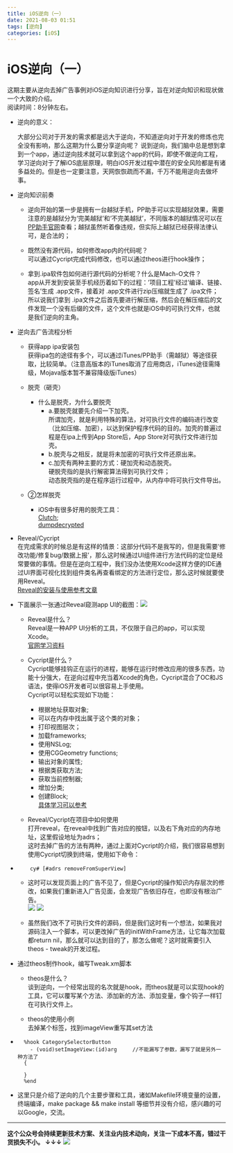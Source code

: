 ```yaml
---
title: iOS逆向（一）
date: 2021-08-03 01:51
tags: [逆向]
categories: [iOS]
---
```


# iOS逆向（一）

这期主要从逆向去掉广告事例对iOS逆向知识进行分享，旨在对逆向知识和现状做一个大致的介绍。  
阅读时间：8分钟左右。

- 逆向的意义：
  
  大部分公司对于开发的需求都是远大于逆向，不知道逆向对于开发的修炼也完全没有影响，那么这期为什么要分享逆向呢？
  说到逆向，我们脑中总是想到拿到一个app，通过逆向技术就可以拿到这个app的代码，即使不做逆向工程，学习逆向对于了解iOS底层原理，明白iOS开发过程中潜在的安全风险都是有诸多益处的。但是也一定要注意，天网恢恢疏而不漏，千万不能用逆向去做坏事。

- 逆向知识前奏  
	- 逆向开始的第一步是拥有一台越狱手机，PP助手可以实现越狱效果，需要注意的是越狱分为‘完美越狱’和‘不完美越狱’，不同版本的越狱情况可以在[PP助手官网](http://jailbreak.25pp.com/ios/)查看；越狱虽然听着像违规，但实际上越狱已经获得法律认可，是合法的；  

	- 既然没有源代码，如何修改app内的代码呢？  
可以通过Cycript完成代码修改，也可以通过theos进行hook操作；  

	- 拿到.ipa软件包如何进行源代码的分析呢？什么是Mach-O文件？  
app从开发到安装至手机经历着如下的过程：’项目工程’经过’编译、链接、签名’生成 .app文件，接着对 .app文件进行zip压缩就生成了 .ipa文件；  
  所以说我们拿到 .ipa文件之后首先要进行解压缩，然后会在解压缩后的文件发现一个没有后缀的文件，这个文件也就是iOS中的可执行文件，也就是我们逆向的主角。

- 逆向去广告流程分析  
	- 获得app ipa安装包  
获得ipa包的途径有多个，可以通过iTunes/PP助手（需越狱）等途径获取，比较简单。（注意高版本的iTunes取消了应用商店，iTunes途径需降级，Mojava版本暂不兼容降级版iTunes）

	- 脱壳（砸壳）  
		- 什么是脱壳，为什么要脱壳  
			- a.要脱壳就要先介绍一下加壳。  
所谓加壳，就是利用特殊的算法，对可执行文件的编码进行改变（比如压缩、加密），以达到保护程序代码的目的。加壳的普遍过程是在ipa上传到App Store后，App Store对可执行文件进行加壳。  
			- b.脱壳与之相反，就是将未加密的可执行文件还原出来。  
    		- c.加壳有两种主要的方式：硬加壳和动态脱壳。  
硬脱壳指的是执行解密算法得到可执行文件；  
动态脱壳指的是在程序运行过程中，从内存中将可执行文件导出。

	- ②怎样脱壳
    	- iOS中有很多好用的脱壳工具：  
    [Clutch](https://github.com/KJCracks/Clutch);  
    [dumpdecrypted](https://github.com/stefanesser/dumpdecrypted/)


- Reveal/Cycript  
在完成需求的时候总是有这样的情景：这部分代码不是我写的，但是我需要’修改功能/修复bug/数据上报’，那么这时候通过UI组件进行方法代码的定位是经常要做的事情。但是在逆向工程中，我们没办法使用Xcode这样方便的IDE通过UI界面可视化找到组件类名再查看绑定的方法进行定位，那么这时候就要使用Reveal。  
[Reveal的安装与使用参考文章](https://jakciehoo.github.io/2016/09/12/2016-09-12-using-reveal-to-debug)
  
- 下面展示一张通过Reveal窥测app UI的截图：![](https://tva1.sinaimg.cn/large/008i3skNgy1gt2z5nfy1ej316z0u0jwe.jpg)
	- Reveal是什么？    
Reveal是一种APP UI分析的工具，不仅限于自己的app，可以实现Xcode。  
[官网学习资料](https://revealapp.com/)
	- Cycript是什么？  
 Cycript能够挂钩正在运行的进程，能够在运行时修改应用的很多东西，功能十分强大，在逆向过程中充当着Xcode的角色，Cycript混合了OC和JS语法，使得iOS开发者可以很容易上手使用。  
 Cycript可以轻松实现如下功能：  
    	- 根据地址获取对象;  
    	- 可以在内存中找出属于这个类的对象；  
    	- 打印视图层次；  
    	- 加载frameworks;  
    	- 使用NSLog;  
    	- 使用CGGeometry functions;  
    	- 输出对象的属性;  
    	- 根据类获取方法;  
    	- 获取当前控制器;  
    	- 增加分类;  
    	- 创建Block;  
[具体学习可以参考](http://www.cycript.org/)

	- Reveal/Cycript在项目中如何使用  
  打开reveal，在reveal中找到广告对应的按钮，以及右下角对应的内存地址，这里假设地址为adrs；  
  这时去掉广告的方法有两种，通过上面对Cycript的介绍，我们很容易想到使用Cycript切换到终端，使用如下命令：  
-         cy# [#adrs removeFromSuperView]  
	- 这时可以发现页面上的广告不见了，但是Cycript的操作知识内存层次的修改，如果我们重新进入广告见面，会发现广告依旧存在，也即没有根治广告。  
![](https://tva1.sinaimg.cn/large/008i3skNgy1gt2z6e3qf4j30u20owq5t.jpg)
![](https://tva1.sinaimg.cn/large/008i3skNgy1gt2z6lmjtdj311c0d00u1.jpg)

	- 虽然我们改不了可执行文件的源码，但是我们这时有一个想法，如果我对源码注入一个脚本，可以更改掉广告的initWithFrame方法，让它每次加载都return nil，那么就可以达到目的了，那怎么做呢？这时就需要引入theos - tweak的开发过程。

- 通过theos制作hook，编写Tweak.xm脚本
	- theos是什么？  
 谈到逆向，一个经常出现的名次就是hook，而theos就是可以实现hook的工具，它可以覆写某个方法、添加新的方法、添加变量，像个钩子一样钉在可执行文件上。

	- theos的使用小例  
 去掉某个标签，找到imageView重写其set方法
-       %hook CategorySelectorButton
 	      - (void)setImageView:(id)arg     //不能漏写了参数，漏写了就是另外一种方法了
   	    {

        }
        %end


- 这里只是介绍了逆向的几个主要步骤和工具，诸如Makefile环境变量的设置，终端编译，make package && make install 等细节并没有介绍，感兴趣的可以Google，交流。

------
**这个公众号会持续更新技术方案、关注业内技术动向，关注一下成本不高，错过干货损失不小。
↓↓↓**
![](https://tva1.sinaimg.cn/large/e6c9d24egy1gzzmv1p67mj21bi0hcwgh.jpg)